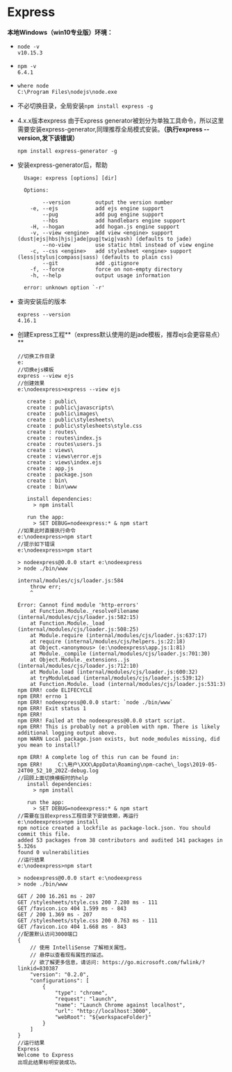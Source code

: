 # Express

**本地Windows（win10专业版）环境：**

* ```
  node -v
  v10.15.3
  ```

* ```
  npm -v
  6.4.1
  ```

* ```
  where node
  C:\Program Files\nodejs\node.exe
  ```

* 不必切换目录，全局安装`npm install express -g`

* 4.x.x版本express  由于Express generator被划分为单独工具命令，所以这里需要安装express-generator,同理推荐全局模式安装。**（执行express --version,发下该错误）**

  ```
  npm install express-generator -g
  ```

* 安装express-generator后，帮助

  ```
    Usage: express [options] [dir]
  
    Options:
  
          --version        output the version number
      -e, --ejs            add ejs engine support
          --pug            add pug engine support
          --hbs            add handlebars engine support
      -H, --hogan          add hogan.js engine support
      -v, --view <engine>  add view <engine> support (dust|ejs|hbs|hjs|jade|pug|twig|vash) (defaults to jade)
          --no-view        use static html instead of view engine
      -c, --css <engine>   add stylesheet <engine> support (less|stylus|compass|sass) (defaults to plain css)
          --git            add .gitignore
      -f, --force          force on non-empty directory
      -h, --help           output usage information
  
    error: unknown option `-r'
  ```

* 查询安装后的版本

  ```
  express --version
  4.16.1
  ```

* 创建Express工程**（express默认使用的是jade模板，推荐ejs会更容易点）**

  ```
  //切换工作目录
  e:
  //切换ejs模板
  express --view ejs
  //创建效果
  e:\nodeexpress>express --view ejs
  
     create : public\
     create : public\javascripts\
     create : public\images\
     create : public\stylesheets\
     create : public\stylesheets\style.css
     create : routes\
     create : routes\index.js
     create : routes\users.js
     create : views\
     create : views\error.ejs
     create : views\index.ejs
     create : app.js
     create : package.json
     create : bin\
     create : bin\www
  
     install dependencies:
       > npm install
  
     run the app:
       > SET DEBUG=nodeexpress:* & npm start
  //如果此时直接执行命令
  e:\nodeexpress>npm start
  //提示如下错误
  e:\nodeexpress>npm start
  
  > nodeexpress@0.0.0 start e:\nodeexpress
  > node ./bin/www
  
  internal/modules/cjs/loader.js:584
      throw err;
      ^
  
  Error: Cannot find module 'http-errors'
      at Function.Module._resolveFilename (internal/modules/cjs/loader.js:582:15)
      at Function.Module._load (internal/modules/cjs/loader.js:508:25)
      at Module.require (internal/modules/cjs/loader.js:637:17)
      at require (internal/modules/cjs/helpers.js:22:18)
      at Object.<anonymous> (e:\nodeexpress\app.js:1:81)
      at Module._compile (internal/modules/cjs/loader.js:701:30)
      at Object.Module._extensions..js (internal/modules/cjs/loader.js:712:10)
      at Module.load (internal/modules/cjs/loader.js:600:32)
      at tryModuleLoad (internal/modules/cjs/loader.js:539:12)
      at Function.Module._load (internal/modules/cjs/loader.js:531:3)
  npm ERR! code ELIFECYCLE
  npm ERR! errno 1
  npm ERR! nodeexpress@0.0.0 start: `node ./bin/www`
  npm ERR! Exit status 1
  npm ERR!
  npm ERR! Failed at the nodeexpress@0.0.0 start script.
  npm ERR! This is probably not a problem with npm. There is likely additional logging output above.
  npm WARN Local package.json exists, but node_modules missing, did you mean to install?
  
  npm ERR! A complete log of this run can be found in:
  npm ERR!     C:\用户\XXX\AppData\Roaming\npm-cache\_logs\2019-05-24T00_52_10_202Z-debug.log
  //回顾上面切换模板时的help
     install dependencies:
       > npm install
  
     run the app:
       > SET DEBUG=nodeexpress:* & npm start
  //需要在当前express工程目录下安装依赖，再运行
  e:\nodeexpress>npm install
  npm notice created a lockfile as package-lock.json. You should commit this file.
  added 53 packages from 38 contributors and audited 141 packages in 5.326s
  found 0 vulnerabilities
  //运行结果
  e:\nodeexpress>npm start
  
  > nodeexpress@0.0.0 start e:\nodeexpress
  > node ./bin/www
  
  GET / 200 16.261 ms - 207
  GET /stylesheets/style.css 200 7.280 ms - 111
  GET /favicon.ico 404 1.599 ms - 843
  GET / 200 1.369 ms - 207
  GET /stylesheets/style.css 200 0.763 ms - 111
  GET /favicon.ico 404 1.668 ms - 843
  //配置默认访问3000端口
  {
      // 使用 IntelliSense 了解相关属性。 
      // 悬停以查看现有属性的描述。
      // 欲了解更多信息，请访问: https://go.microsoft.com/fwlink/?linkid=830387
      "version": "0.2.0",
      "configurations": [
          {
              "type": "chrome",
              "request": "launch",
              "name": "Launch Chrome against localhost",
              "url": "http://localhost:3000",
              "webRoot": "${workspaceFolder}"
          }
      ]
  }
  //运行结果
  Express
  Welcome to Express
  出现此结果标明安装成功。
  ```

  

